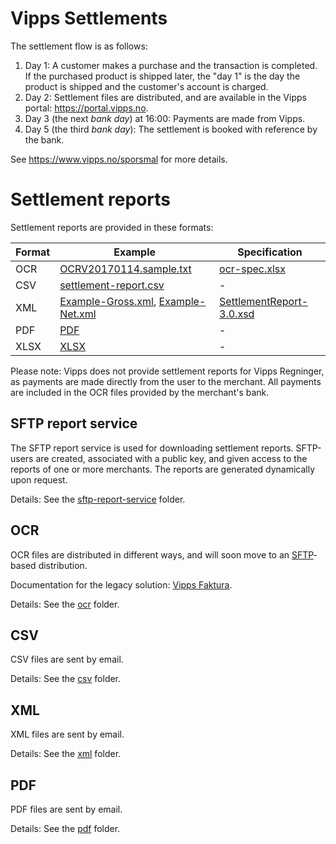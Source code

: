 # Vipps Settlements

The settlement flow is as follows:

1. Day 1: A customer makes a purchase and the transaction is completed. If the purchased product is shipped later, the "day 1" is the day the product is shipped and the customer's account is charged.
2. Day 2: Settlement files are distributed, and are available in the Vipps portal: https://portal.vipps.no.
3. Day 3 (the next _bank day_) at 16:00: Payments are made from Vipps.
4. Day 5 (the third _bank day_): The settlement is booked with reference by the bank.

See https://www.vipps.no/sporsmal for more details.

# Settlement reports

Settlement reports are provided in these formats:

| Format | Example            | Specification      |
| ------ | ------------------ | ------------------ |
| OCR    | [OCRV20170114.sample.txt](ocr/OCRV20170114.sample.txt) | [ocr-spec.xlsx](ocr/ocr-spec.xlsx) |
| CSV    | [settlement-report.csv](csv/settlement-report.csv) | - |
| XML    | [Example-Gross.xml](xml/Example-Gross.xml), [Example-Net.xml](xml/Example-Net.xml) | [SettlementReport-3.0.xsd](xml/SettlementReport-3.0.xsd) |
| PDF    | [PDF](pdf/Vipps-oppgjørsrapport-16655-2018-09-23.pdf) | - |
| XLSX   | [XLSX](xlsx/Vipps-oppgjørsrapport-16655-2018-09-23.xlsx) | - |

Please note: Vipps does not provide settlement reports for Vipps Regninger, as payments are made directly from the user to the merchant. All payments are included in the OCR files provided by the merchant's bank.

## SFTP report service

The SFTP report service is used for downloading settlement reports.
SFTP-users are created, associated with a public key, and given access to the
reports of one or more merchants.
The reports are generated dynamically upon request.

Details: See the [sftp-report-service](sftp-report-service/) folder.

## OCR

OCR files are distributed in different ways, and will soon move to an
[SFTP](https://en.wikipedia.org/wiki/SSH_File_Transfer_Protocol)-based distribution.

Documentation for the legacy solution: [Vipps Faktura](ocr/vipps-invoice-api-vipps-faktura.pdf).

Details: See the [ocr](ocr/) folder.

## CSV

CSV files are sent by email.

Details: See the [csv](csv/) folder.

## XML

XML files are sent by email.

Details: See the [xml](xml/) folder.

## PDF

PDF files are sent by email.

Details: See the [pdf](pdf/) folder.
